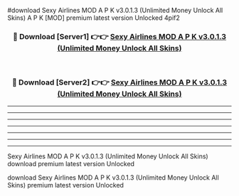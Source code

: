 #download Sexy Airlines MOD A P K v3.0.1.3 (Unlimited Money Unlock All Skins)  A P K [MOD] premium latest version Unlocked 4pif2 



<div align="center">
<h3>🔴 Download [Server1] 👉👉 <a href="https://apkdownload2.web.app/">Sexy Airlines MOD A P K v3.0.1.3 (Unlimited Money Unlock All Skins) </a></h3><br>

<h3>🔴 Download [Server2] 👉👉 <a href="https://apkdownload2.web.app/">Sexy Airlines MOD A P K v3.0.1.3 (Unlimited Money Unlock All Skins) </a></h3>
</div>





----------------------------------------------------------

----------------------------------------------------------

----------------------------------------------------------

----------------------------------------------------------

----------------------------------------------------------

----------------------------------------------------------

----------------------------------------------------------

Sexy Airlines MOD A P K v3.0.1.3 (Unlimited Money Unlock All Skins)  download premium latest version Unlocked

download Sexy Airlines MOD A P K v3.0.1.3 (Unlimited Money Unlock All Skins)  premium latest version Unlocked
